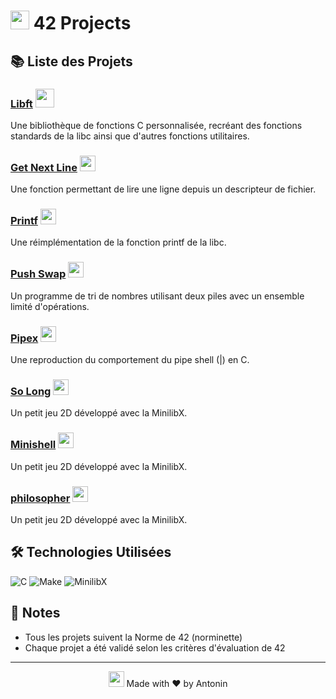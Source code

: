 # <img src="https://media.giphy.com/media/Nx0rz3jtxtEre/giphy.gif" width="30"> 42 Projects

## 📚 Liste des Projets

### [Libft](https://github.com/antoninpicard/42_libft) <img src="https://media.giphy.com/media/WUlplcMpOCEmTGBtBW/giphy.gif" width="30">
Une bibliothèque de fonctions C personnalisée, recréant des fonctions standards de la libc ainsi que d'autres fonctions utilitaires.

### [Get Next Line](https://github.com/antoninpicard/42_get_next_line) <img src="https://media.giphy.com/media/QssGEmpkyEOhBCb7e1/giphy.gif" width="25">
Une fonction permettant de lire une ligne depuis un descripteur de fichier.

### [Printf](https://github.com/antoninpicard/42_printf) <img src="https://media.giphy.com/media/KEYEpIngcmXlHetDqz/giphy.gif" width="25">
Une réimplémentation de la fonction printf de la libc.

### [Push Swap](https://github.com/antoninpicard/42_push_swap) <img src="https://media.giphy.com/media/RbDKaczqWovIugyJmW/giphy.gif" width="25">
Un programme de tri de nombres utilisant deux piles avec un ensemble limité d'opérations.

### [Pipex](https://github.com/antoninpicard/42_pipex) <img src="https://media.giphy.com/media/26tn33aiTi1jkl6H6/giphy.gif" width="25">
Une reproduction du comportement du pipe shell (|) en C.

### [So Long](https://github.com/antoninpicard/42_so_long) <img src="https://media.giphy.com/media/13HgwGsXF0aiGY/giphy.gif" width="25">
Un petit jeu 2D développé avec la MinilibX.

### [Minishell](https://github.com/antoninpicard/42_Minishell) <img src="https://media.giphy.com/media/13HgwGsXF0aiGY/giphy.gif" width="25">
Un petit jeu 2D développé avec la MinilibX.

### [philosopher](https://github.com/antoninpicard/42_philosopher) <img src="https://media.giphy.com/media/13HgwGsXF0aiGY/giphy.gif" width="25">
Un petit jeu 2D développé avec la MinilibX.

## 🛠 Technologies Utilisées
![C](https://img.shields.io/badge/C-00599C?style=for-the-badge&logo=c&logoColor=white)
![Make](https://img.shields.io/badge/Make-FF69B4?style=for-the-badge&logo=gnu&logoColor=white)
![MinilibX](https://img.shields.io/badge/MinilibX-orange?style=for-the-badge&logo=x&logoColor=white)

## 📝 Notes
- Tous les projets suivent la Norme de 42 (norminette)
- Chaque projet a été validé selon les critères d'évaluation de 42

<div align="center">

---
<img src="https://media.giphy.com/media/3oKIPnAiaMCws8nOsE/giphy.gif" width="25"> Made with ❤️ by Antonin

</div>
